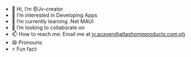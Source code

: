 - 👋 Hi, I’m @Jv-creator
- 👀 I’m interested in Developing Apps
- 🌱 I’m currently learning .Net MAUI 
- 💞️ I’m looking to collaborate on
- 📫 How to reach me: Email me at jv.acayen@atlashomeproducts.com.ph
- 😄 Pronouns:
- ⚡ Fun fact:

<!---
Jv-creator/Jv-creator is a ✨ special ✨ repository because its `README.md` (this file) appears on your GitHub profile.
You can click the Preview link to take a look at your changes.
--->

